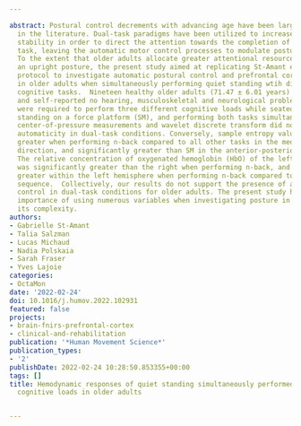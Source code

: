 ---
abstract: Postural control decrements with advancing age have been largely identified
  in the literature. Dual-task paradigms have been utilized to increase older adults'
  stability in order to direct the attention towards the completion of a secondary
  task, leaving the automatic motor control processes to modulate posture unconstrained.
  To the extent that older adults allocate greater attentional resources to maintain
  an upright posture, the present study aimed at replicating St-Amant et al. (2020)
  protocol to investigate automatic postural control and prefrontal cortex activation
  in older adults when simultaneously performing quiet standing wtih different attention-demanding
  cognitive tasks.  Nineteen healthy older adults (71.47 ± 6.01 years) were recruited
  and self-reported no hearing, musculoskeletal and neurological problems. Older adults
  were required to perform three different cognitive loads while seated (SC), quietly
  standing on a force platform (SM), and performing both tasks simultaneously (DT).  Static
  center-of-pressure measurements and wavelet discrete transform did not reveal postural
  automaticity in dual-task conditions. Conversely, sample entropy values were significantly
  greater when performing n-back compared to all other tasks in the medial-lateral
  direction, and significantly greater than SM in the anterior-posterior direction.
  The relative concentration of oxygenated hemoglobin (HbO) of the left hemisphere
  was significantly greater than the right when performing n-back, and significantly
  greater within the left hemisphere when performing n-back compared to double-number
  sequence.  Collectively, our results do not support the presence of automatic postural
  control in dual-task conditions for older adults. The present study highlights the
  importance of using numerous variables when investigating posture in order to capture
  its complexity.
authors:
- Gabrielle St-Amant
- Talia Salzman
- Lucas Michaud
- Nadia Polskaia
- Sarah Fraser
- Yves Lajoie
categories:
- OctaMon
date: '2022-02-24'
doi: 10.1016/j.humov.2022.102931
featured: false
projects:
- brain-fnirs-prefrontal-cortex
- clinical-and-rehabilitation
publication: '*Human Movement Science*'
publication_types:
- '2'
publishDate: 2022-02-24 10:28:50.853355+00:00
tags: []
title: Hemodynamic responses of quiet standing simultaneously performed with different
  cognitive loads in older adults

---
